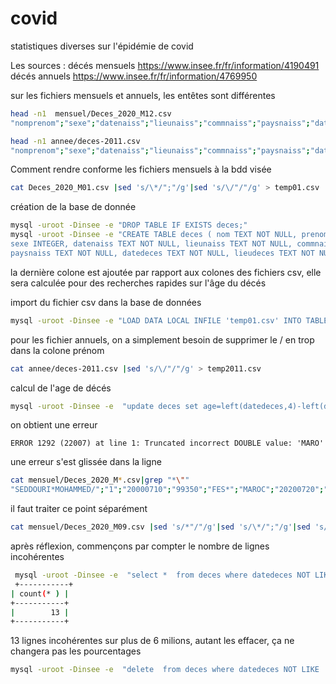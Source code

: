 # covid
statistiques diverses sur l'épidémie de covid

Les sources :
décés mensuels https://www.insee.fr/fr/information/4190491
décés annuels https://www.insee.fr/fr/information/4769950

sur les fichiers mensuels et annuels, les entêtes sont différentes 
```bash
head -n1  mensuel/Deces_2020_M12.csv 
"nomprenom";"sexe";"datenaiss";"lieunaiss";"commnaiss";"paysnaiss";"datedeces";"lieudeces";"actedeces"

head -n1 annee/deces-2011.csv 
"nomprenom";"sexe";"datenaiss";"lieunaiss";"commnaiss";"paysnaiss";"datedeces";"lieudeces";"actedeces"

```
Comment rendre conforme les fichiers mensuels à la bdd visée

```bash
cat Deces_2020_M01.csv |sed 's/\*/";"/g'|sed 's/\/"/"/g' > temp01.csv
```

création de la base de donnée
```bash
mysql -uroot -Dinsee -e "DROP TABLE IF EXISTS deces;"
mysql -uroot -Dinsee -e "CREATE TABLE deces ( nom TEXT NOT NULL, prenom TEXT NOT NULL, \
sexe INTEGER, datenaiss TEXT NOT NULL, lieunaiss TEXT NOT NULL, commnaiss TEXT NOT NULL, \
paysnaiss TEXT NOT NULL, datedeces TEXT NOT NULL, lieudeces TEXT NOT NULL, actedeces TEXT NOT NULL , age INTEGER);"
```
la dernière colone est ajoutée par rapport aux colones des fichiers csv, elle sera calculée pour des recherches rapides sur l'âge du décés

import du fichier csv dans la base de données
```bash
mysql -uroot -Dinsee -e "LOAD DATA LOCAL INFILE 'temp01.csv' INTO TABLE deces CHARACTER SET latin1 FIELDS TERMINATED BY ';' ENCLOSED BY '\"' LINES TERMINATED BY '\r\n' IGNORE 1 ROWS;"
```

pour les fichier annuels, on a simplement besoin de supprimer le / en trop dans la colone prénom

```bash
cat annee/deces-2011.csv |sed 's/\/"/"/g' > temp2011.csv
```


calcul de l'age de décés
```bash
mysql -uroot -Dinsee -e  "update deces set age=left(datedeces,4)-left(datenaiss,4) ;"
```
on obtient une erreur
```
ERROR 1292 (22007) at line 1: Truncated incorrect DOUBLE value: 'MARO'
```
une erreur s'est glissée dans la ligne 
```bash
cat mensuel/Deces_2020_M*.csv|grep "*\""
"SEDDOURI*MOHAMMED/";"1";"20000710";"99350";"FES*";"MAROC";"20200720";"93039";"31"
```
il faut traiter ce point séparément
```bash
cat mensuel/Deces_2020_M09.csv |sed 's/*"/"/g'|sed 's/\*/";"/g'|sed 's/\/"/"/g' > temp09.csv
```

après réflexion, commençons par compter le nombre de lignes incohérentes
```bash
 mysql -uroot -Dinsee -e  "select *  from deces where datedeces NOT LIKE '20%' AND datedeces NOT LIKE '19%' limit 5;" 
 +-----------+
| count(* ) |
+-----------+
|        13 |
+-----------+
 ```
13 lignes incohérentes sur plus de 6 milions, autant les effacer, ça ne changera pas les pourcentages
```bash
mysql -uroot -Dinsee -e  "delete  from deces where datedeces NOT LIKE '20%' AND datedeces NOT LIKE '19%' ;" 
 ```

